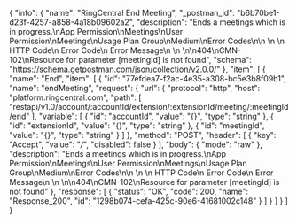 {
  "info": {
    "name": "RingCentral End Meeting",
    "_postman_id": "b6b70be1-d23f-4257-a858-4a18b09602a2",
    "description": "Ends a meetings which is in progress.\nApp Permission\nMeetings\nUser Permission\nMeetings\nUsage Plan Group\nMedium\nError Codes\n\n \n  \n   HTTP Code\n   Error Code\n   Error Message\n   \n \n\n404\nCMN-102\nResource for parameter [meetingId] is not found",
    "schema": "https://schema.getpostman.com/json/collection/v2.0.0/"
  },
  "item": [
    {
      "name": "End",
      "item": [
        {
          "id": "77efdea7-f2ac-4e35-a308-bc5e3b8f09b1",
          "name": "endMeeting",
          "request": {
            "url": {
              "protocol": "http",
              "host": "platform.ringcentral.com",
              "path": [
                "restapi/v1.0/account/:accountId/extension/:extensionId/meeting/:meetingId/end"
              ],
              "variable": [
                {
                  "id": "accountId",
                  "value": "{}",
                  "type": "string"
                },
                {
                  "id": "extensionId",
                  "value": "{}",
                  "type": "string"
                },
                {
                  "id": "meetingId",
                  "value": "{}",
                  "type": "string"
                }
              ]
            },
            "method": "POST",
            "header": [
              {
                "key": "Accept",
                "value": "*/*",
                "disabled": false
              }
            ],
            "body": {
              "mode": "raw"
            },
            "description": "Ends a meetings which is in progress.\nApp Permission\nMeetings\nUser Permission\nMeetings\nUsage Plan Group\nMedium\nError Codes\n\n \n  \n   HTTP Code\n   Error Code\n   Error Message\n   \n \n\n404\nCMN-102\nResource for parameter [meetingId] is not found"
          },
          "response": [
            {
              "status": "OK",
              "code": 200,
              "name": "Response_200",
              "id": "1298b074-cefa-425c-90e6-41681002c148"
            }
          ]
        }
      ]
    }
  ]
}